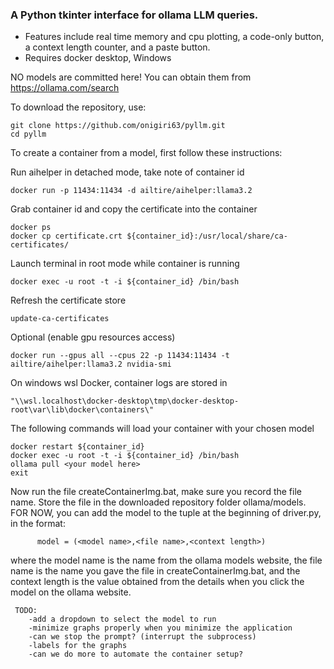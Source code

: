 ### A Python tkinter interface for ollama LLM queries.
* Features include real time memory and cpu plotting, a code-only button, a context length counter, and a paste button.
* Requires docker desktop, Windows

NO models are committed here!  You can obtain them from https://ollama.com/search

To download the repository, use:
```
git clone https://github.com/onigiri63/pyllm.git
cd pyllm
```


To create a container from a model, first follow these instructions:

Run aihelper in detached mode, take note of container id
```
docker run -p 11434:11434 -d ailtire/aihelper:llama3.2
```

Grab container id and copy the certificate into the container
```
docker ps 
docker cp certificate.crt ${container_id}:/usr/local/share/ca-certificates/
```

Launch terminal in root mode while container is running
```
docker exec -u root -t -i ${container_id} /bin/bash
```

Refresh the certificate store 
```
update-ca-certificates
```

Optional (enable gpu resources access)
```
docker run --gpus all --cpus 22 -p 11434:11434 -t ailtire/aihelper:llama3.2 nvidia-smi
```

On windows wsl Docker, container logs are stored in 
```
"\\wsl.localhost\docker-desktop\tmp\docker-desktop-root\var\lib\docker\containers\"
```

The following commands will load your container with your chosen model
```
docker restart ${container_id}
docker exec -u root -t -i ${container_id} /bin/bash
ollama pull <your model here>
exit
```

Now run the file createContainerImg.bat, make sure you record the file name.  Store the file in the downloaded repository folder ollama/models.
FOR NOW, you can add the model to the tuple at the beginning of driver.py, in the format:
```
      model = (<model name>,<file name>,<context length>)
```
where the model name is the name from the ollama models website, the file name is the name you gave the file in createContainerImg.bat, and the context length is the value obtained from the details when you click the model on the ollama website. 

```
 TODO: 
    -add a dropdown to select the model to run
    -minimize graphs properly when you minimize the application
    -can we stop the prompt? (interrupt the subprocess)
    -labels for the graphs
    -can we do more to automate the container setup?
```
